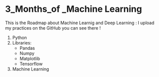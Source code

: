 <h1>3_Months_of _Machine Learning</h1>
<p>
This is the Roadmap about Machine Learnig and Deep Learning :
I upload my practices on the GitHub you can see there !
</p>
<ol>
 <li>Python</li>
 <li>Libraries:
 <ul>
 <li>Pandas</li>
 <li>Numpy</li>
 <li>Matplotlib</li>
 <li>Tensorflow</li>
 </ul></li>

 <li>Machine Learning </li>
</ol>